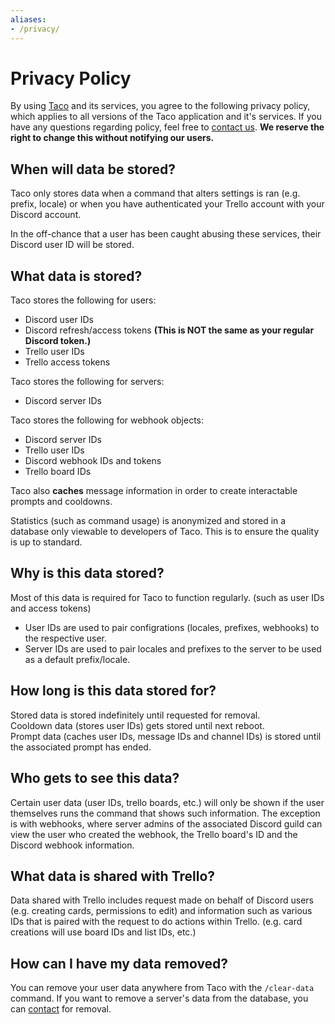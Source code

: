 ```yaml
---
aliases:
- /privacy/
---
```


# Privacy Policy

By using [Taco](/) and its services, you agree to the following privacy policy, which applies to all versions of the Taco application and it's services. If you have any questions regarding policy, feel free to [contact us](/contact). **We reserve the right to change this without notifying our users.**

## When will data be stored?

Taco only stores data when a command that alters settings is ran (e.g. prefix, locale) or when you have authenticated your Trello account with your Discord account.

In the off-chance that a user has been caught abusing these services, their Discord user ID will be stored.

## What data is stored?

Taco stores the following for users:
- Discord user IDs
- Discord refresh/access tokens **(This is NOT the same as your regular Discord token.)**
- Trello user IDs
- Trello access tokens

Taco stores the following for servers:
- Discord server IDs

Taco stores the following for webhook objects:
- Discord server IDs
- Trello user IDs
- Discord webhook IDs and tokens
- Trello board IDs

Taco also **caches** message information in order to create interactable prompts and cooldowns.

Statistics (such as command usage) is anonymized and stored in a database only viewable to developers of Taco. This is to ensure the quality is up to standard.

## Why is this data stored?

Most of this data is required for Taco to function regularly. (such as user IDs and access tokens)
- User IDs are used to pair configrations (locales, prefixes, webhooks) to the respective user.
- Server IDs are used to pair locales and prefixes to the server to be used as a default prefix/locale.

## How long is this data stored for?

Stored data is stored indefinitely until requested for removal.  
Cooldown data (stores user IDs) gets stored until next reboot.  
Prompt data (caches user IDs, message IDs and channel IDs) is stored until the associated prompt has ended.

## Who gets to see this data?

Certain user data (user IDs, trello boards, etc.) will only be shown if the user themselves runs the command that shows such information. The exception is with webhooks, where server admins of the associated Discord guild can view the user who created the webhook, the Trello board's ID and the Discord webhook information.

## What data is shared with Trello?

Data shared with Trello includes request made on behalf of Discord users (e.g. creating cards, permissions to edit) and information such as various IDs that is paired with the request to do actions within Trello. (e.g. card creations will use board IDs and list IDs, etc.)

## How can I have my data removed?
You can remove your user data anywhere from Taco with the `/clear-data` command. If you want to remove a server's data from the database, you can [contact](/contact) for removal.
